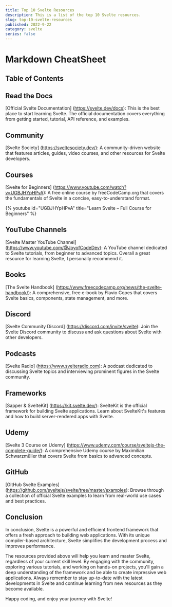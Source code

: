 ```yaml
---
title: Top 10 Svelte Resources
description: This is a list of the top 10 Svelte resources.
slug: top-10-svelte-resources
published: 2022-9-22
category: svelte
series: false
---
```


# Markdown CheatSheet

## Table of Contents

## Read the Docs

[Official Svelte Documentation] (https://svelte.dev/docs): This is the best place to start learning Svelte. The official documentation covers everything from getting started, tutorial, API reference, and examples.

## Community

[Svelte Society] (https://sveltesociety.dev/): A community-driven website that features articles, guides, video courses, and other resources for Svelte developers.

## Courses

[Svelte for Beginners] (https://www.youtube.com/watch?v=UGBJHYpHPvA): A free online course by freeCodeCamp.org that covers the fundamentals of Svelte in a concise, easy-to-understand format.

{% youtube id="UGBJHYpHPvA" title="Learn Svelte – Full Course for Beginners" %}

## YouTube Channels

[Svelte Master YouTube Channel] (https://www.youtube.com/@JoyofCodeDev): A YouTube channel dedicated to Svelte tutorials, from beginner to advanced topics.
Overall a great resource for learning Svelte, I personally recommend it.

## Books

[The Svelte Handbook] (https://www.freecodecamp.org/news/the-svelte-handbook/): A comprehensive, free e-book by Flavio Copes that covers Svelte basics, components, state management, and more.

## Discord

[Svelte Community Discord] (https://discord.com/invite/svelte): Join the Svelte Discord community to discuss and ask questions about Svelte with other developers.

## Podcasts

[Svelte Radio] (https://www.svelteradio.com): A podcast dedicated to discussing Svelte topics and interviewing prominent figures in the Svelte community.

## Frameworks

[Sapper & SvelteKit] (https://kit.svelte.dev/): SvelteKit is the official framework for building Svelte applications. Learn about SvelteKit's features and how to build server-rendered apps with Svelte.

## Udemy

[Svelte 3 Course on Udemy] (https://www.udemy.com/course/sveltejs-the-complete-guide/): A comprehensive Udemy course by Maximilian Schwarzmüller that covers Svelte from basics to advanced concepts.

## GitHub

[GitHub Svelte Examples] (https://github.com/sveltejs/svelte/tree/master/examples): Browse through a collection of official Svelte examples to learn from real-world use cases and best practices.

## Conclusion

In conclusion, Svelte is a powerful and efficient frontend framework that offers a fresh approach to building web applications. With its unique compiler-based architecture, Svelte simplifies the development process and improves performance.

The resources provided above will help you learn and master Svelte, regardless of your current skill level. By engaging with the community, exploring various tutorials, and working on hands-on projects, you'll gain a deep understanding of the framework and be able to create impressive web applications. Always remember to stay up-to-date with the latest developments in Svelte and continue learning from new resources as they become available.

Happy coding, and enjoy your journey with Svelte!
